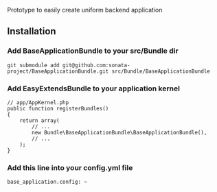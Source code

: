 Prototype to easily create uniform backend application

## Installation

### Add BaseApplicationBundle to your src/Bundle dir

    git submodule add git@github.com:sonata-project/BaseApplicationBundle.git src/Bundle/BaseApplicationBundle

### Add EasyExtendsBundle to your application kernel

    // app/AppKernel.php
    public function registerBundles()
    {
        return array(
            // ...
            new Bundle\BaseApplicationBundle\BaseApplicationBundle(),
            // ...
        );
    }


### Add this line into your config.yml file 

    base_application.config: ~
